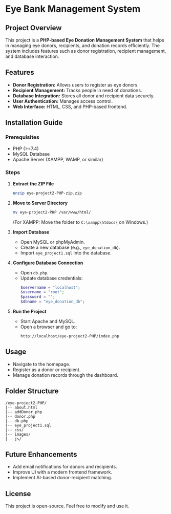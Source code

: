 # Eye Bank Management System

## Project Overview
This project is a **PHP-based Eye Donation Management System** that helps in managing eye donors, recipients, and donation records efficiently. The system includes features such as donor registration, recipient management, and database interaction.

## Features
- **Donor Registration:** Allows users to register as eye donors.
- **Recipient Management:** Tracks people in need of donations.
- **Database Integration:** Stores all donor and recipient data securely.
- **User Authentication:** Manages access control.
- **Web Interface:** HTML, CSS, and PHP-based frontend.

## Installation Guide
### Prerequisites
- PHP (>=7.4)
- MySQL Database
- Apache Server (XAMPP, WAMP, or similar)

### Steps
1. **Extract the ZIP File**
   ```bash
   unzip eye-project2-PHP-zip.zip
   ```
2. **Move to Server Directory**
   ```bash
   mv eye-project2-PHP /var/www/html/
   ```
   (For XAMPP: Move the folder to `C:\xampp\htdocs\` on Windows.)

3. **Import Database**
   - Open MySQL or phpMyAdmin.
   - Create a new database (e.g., `eye_donation_db`).
   - Import `eye_project1.sql` into the database.

4. **Configure Database Connection**
   - Open `db.php`.
   - Update database credentials:
     ```php
     $servername = "localhost";
     $username = "root";
     $password = "";
     $dbname = "eye_donation_db";
     ```

5. **Run the Project**
   - Start Apache and MySQL.
   - Open a browser and go to:
     ```
     http://localhost/eye-project2-PHP/index.php
     ```

## Usage
- Navigate to the homepage.
- Register as a donor or recipient.
- Manage donation records through the dashboard.

## Folder Structure
```
/eye-project2-PHP/
|-- about.html
|-- addDonor.php
|-- donor.php
|-- db.php
|-- eye_project1.sql
|-- css/
|-- images/
|-- js/
```

## Future Enhancements
- Add email notifications for donors and recipients.
- Improve UI with a modern frontend framework.
- Implement AI-based donor-recipient matching.

## License
This project is open-source. Feel free to modify and use it.

